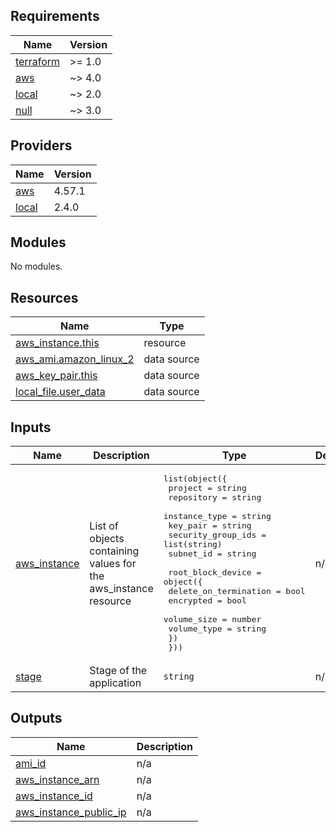 ## Requirements

| Name | Version |
|------|---------|
| <a name="requirement_terraform"></a> [terraform](#requirement\_terraform) | >= 1.0 |
| <a name="requirement_aws"></a> [aws](#requirement\_aws) | ~> 4.0 |
| <a name="requirement_local"></a> [local](#requirement\_local) | ~> 2.0 |
| <a name="requirement_null"></a> [null](#requirement\_null) | ~> 3.0 |

## Providers

| Name | Version |
|------|---------|
| <a name="provider_aws"></a> [aws](#provider\_aws) | 4.57.1 |
| <a name="provider_local"></a> [local](#provider\_local) | 2.4.0 |

## Modules

No modules.

## Resources

| Name | Type |
|------|------|
| [aws_instance.this](https://registry.terraform.io/providers/hashicorp/aws/latest/docs/resources/instance) | resource |
| [aws_ami.amazon_linux_2](https://registry.terraform.io/providers/hashicorp/aws/latest/docs/data-sources/ami) | data source |
| [aws_key_pair.this](https://registry.terraform.io/providers/hashicorp/aws/latest/docs/data-sources/key_pair) | data source |
| [local_file.user_data](https://registry.terraform.io/providers/hashicorp/local/latest/docs/data-sources/file) | data source |

## Inputs

| Name | Description | Type | Default | Required |
|------|-------------|------|---------|:--------:|
| <a name="input_aws_instance"></a> [aws\_instance](#input\_aws\_instance) | List of objects containing values for the aws\_instance resource | <pre>list(object({<br>    project            = string<br>    repository         = string<br>    instance_type      = string<br>    key_pair           = string<br>    security_group_ids = list(string)<br>    subnet_id          = string<br><br>    root_block_device = object({<br>      delete_on_termination = bool<br>      encrypted             = bool<br>      volume_size           = number<br>      volume_type           = string<br>    })<br>  }))</pre> | n/a | yes |
| <a name="input_stage"></a> [stage](#input\_stage) | Stage of the application | `string` | n/a | yes |

## Outputs

| Name | Description |
|------|-------------|
| <a name="output_ami_id"></a> [ami\_id](#output\_ami\_id) | n/a |
| <a name="output_aws_instance_arn"></a> [aws\_instance\_arn](#output\_aws\_instance\_arn) | n/a |
| <a name="output_aws_instance_id"></a> [aws\_instance\_id](#output\_aws\_instance\_id) | n/a |
| <a name="output_aws_instance_public_ip"></a> [aws\_instance\_public\_ip](#output\_aws\_instance\_public\_ip) | n/a |
